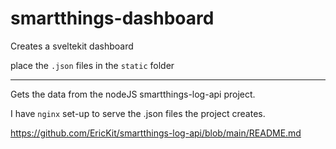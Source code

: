 # smartthings-dashboard

Creates a sveltekit dashboard

place the `.json` files in the `static` folder

---

Gets the data from the nodeJS smartthings-log-api project.

I have `nginx` set-up to serve the .json files the project creates.

<https://github.com/EricKit/smartthings-log-api/blob/main/README.md>
